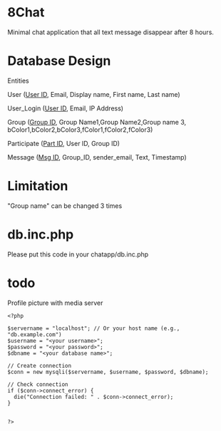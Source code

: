 # 8Chat
Minimal chat application that all text message disappear after 8 hours.
# Database Design
Entities

User (<ins>User ID</ins>, Email, Display name, First name, Last name) 

User_Login (<ins>User ID</ins>, Email, IP Address)

Group (<ins>Group ID</ins>, Group Name1,Group Name2,Group name 3, bColor1,bColor2,bColor3,fColor1,fColor2,fColor3)

Participate (<ins>Part ID</ins>, User ID, Group ID)

Message (<ins>Msg ID</ins>, Group_ID, sender_email, Text, Timestamp)

# Limitation
"Group name" can be changed 3 times

# db.inc.php
Please put this code in your chatapp/db.inc.php

# todo
Profile picture with media server


```
<?php

$servername = "localhost"; // Or your host name (e.g., "db.example.com")
$username = "<your username>";
$password = "<your password>";
$dbname = "<your database name>";

// Create connection
$conn = new mysqli($servername, $username, $password, $dbname);

// Check connection
if ($conn->connect_error) {
  die("Connection failed: " . $conn->connect_error);
}


?>
```
